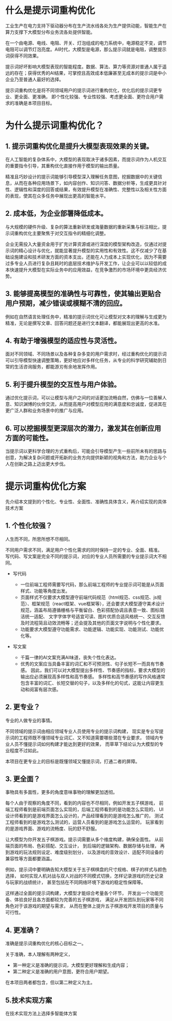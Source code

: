 # 什么是提示词重构优化

工业生产在电力支持下驱动器分布在生产流水线各处为生产提供动能，智能生产在算力支撑下大模型分布业务流各处提供智能。

在一个由电源、电线、电阻、开关、灯泡组成的电力系统中，电源稳定不变，调节电阻可以调节灯泡亮度。AI时代，大模型是电源，那么提示词就是电阻，调整提示词获得不同效果。

提示词好坏影响大模型表现的智能程度。数据、算法、算力等资源对普通人属于遥远的存在；获得优秀的AI结果，可掌控且高效成本低廉甚至无成本的提示词是中小企业乃至普通人最好的选择。

提示词重构优化是将不同领域用户的提示词进行重构优化，优化后的提示词更专业、更全面、更准确，
即个性化较强、专业性较强、考虑更全面、更符合用户需求的准确是本项目目标。

# 为什么提示词重构优化？
## 1. 提示词重构优化是提升大模型表现效果的关键。

在人工智能的复杂体系中，大模型的表现取决于诸多因素，而提示词作为人机交互的重要指令引导，其重构优化直接作用于模型的输出质量。

精准且巧妙设计的提示词能够引导模型深入理解任务意图，挖掘数据中的关键信息，从而在各种应用场景下，如内容创作、知识问答、数据分析等，生成更具针对性、逻辑性和深度的回答或结果，有效提升模型在准确性、完整性以及相关性方面的表现，使其在众多任务中展现出更高的智能水平。

## 2. 成本低，为企业部署降低成本。

与大规模的硬件升级、复杂的算法重新研发或海量数据的重新采集与标注相比，提示词重构优化主要聚焦于对交互指令的精细化调整。

企业无需投入大量资金用于扩充计算资源或进行深度的模型架构改造，仅通过对提示词的精心设计与优化，就能显著提升模型的实用性和有效性。这不仅减少了在基础设施建设和技术研发方面的资本支出，还能在人力成本上实现优化，因为不需要过多专业人员进行复杂且耗时的底层技术维护与开发工作，让企业可以以较低的成本快速提升大模型在实际业务中的应用效益，在竞争激烈的市场环境中更具经济优势。 

## 3. 能够提高模型的准确性与可靠性，使其输出更贴合用户预期，减少错误或模糊不清的回应。

例如在自然语言处理任务中，精准的提示词优化可让模型对文本的理解与生成更为精准，无论是撰写文章、回答问题还是进行文本翻译，都能展现出更高的水准。

## 4. 有助于增强模型的适应性与灵活性。

面对不同领域、不同场景以及各种复杂多变的用户需求时，经过重构优化的提示词可以引导模型快速调整策略，更好地应对多样化任务，从专业的科学研究辅助到日常的生活咨询服务，都能游刃有余地发挥作用。

## 5. 利于提升模型的交互性与用户体验。

通过优化提示词，可以让模型与用户之间的对话更加流畅自然，仿佛与一位善解人意、知识渊博的伙伴交流，从而提高用户对模型应用的满意度和忠诚度，促进其在更广泛人群和业务场景中的推广与应用。

## 6. 可以挖掘模型更深层次的潜力，激发其在创新应用方面的可能性。
当提示词以更科学合理的方式重构后，可能会引导模型产生一些前所未有的思路与创意，为解决复杂问题或开拓新的业务方向提供新颖的视角和方法，助力企业与个人在创新之路上迈出更大步伐。 


# 提示词重构优化方案

先介绍本文提到的个性化、专业性、全面性、准确性具体含义，再介绍实现的具体技术方案

## 1. 个性化较强？
人生而不同，所思所想不尽相同。

不同用户需求不同，满足用户个性化需求的同时保持一定的专业、全面、精准。
写代码、写文案是完全不同的提示词，对应的专业人员所需要的专业提示词大不相同。
* 写代码 
  * 一位前端工程师需要写代码，那么前端工程师的专业提示词可能是从页面样式、功能等角度出发。 
  * 页面样式不仅要求大模型遵守前端代码规范（html规范、css规范、js规范）、框架规范（react框架、vue框架等），还会要求大模型遵守美术设计规范，涵盖布局遵循栅格与平衡留白、色彩搭配协调且表意一致、图标简洁统一适配、 文字字体字号适宜可读、图片优质合适风格统一、交互反馈及时流程简且动效流畅等；还会提及其他的页面文字说明与个性化要求。
  * 功能要求大模型遵守功能需求、功能逻辑、功能实现、功能测试、功能优化等。


* 写文案
  * 千篇一律的AI文案充满AI味道，丧失个性化表达。 
  * 优秀的文案应当具备丰富的词汇和不可预测性、句子长短不一而具有节奏感。
因此，我们可以对大模型提出多样性、节奏感的指标，要求大模型的输出应必须展现高多样性和高节奏感。
多样性和高节奏感的写作风格通常包含丰富的词汇、长短交替的句子，以及多样化的句式，这能让内容更生动和阅富有层次感。

## 2. 更专业？
专业的人做专业的事情。

不同领域的提示词由相应领域专业人员使用专业的提示词构建，
现实是专业写提示词的工程师既不懂领域专业词汇、又不知道需要哪些潜在专业要求，
领域内专业人员不懂提示词如何构建才能达到更好的效果，
而草草下结论认为大模型的专业程度不过如此。

本项目在更专业上的目标是既懂领域又懂提示词，打通二者的屏障。

## 3. 更全面？
事物具有多面性，更多的角度意味事物的理解更加透彻。

每个人由于观察的角度不同，看到的内容也不尽相同，例如开发五子棋游戏，
前端工程师看到是前端页面怎么实现的，后端工程师看到的是功能怎么实现的，
UI设计师看到的是游戏界面怎么设计的，产品经理看到的是游戏怎么推广的，
测试工程师看到的是游戏怎么测试的，运营人员看到的是游戏怎么运营的，
玩家看到的是游戏界面、游戏的流畅度、玩的舒不舒服。

让大模型为你开发五子棋游戏。提示词需要从多个维度构建，确保全面性。
从前端页面的布局、色彩搭配、交互设计，
到后端的逻辑架构、数据存储与处理，
再到游戏的玩法规则设定、难度级别划分，
以及游戏的音效设计、适配不同设备的兼容性等方面都要涵盖。

例如，提示词中要明确告知大模型关于五子棋棋盘的尺寸规格、棋子的样式与颜色选择，
如何实现人机对战与双人对战的不同模式切换，怎样记录游戏的历史记录与玩家的战绩统计，
甚至包括在不同网络环境下游戏的稳定性保障等。

这样通过全面的提示词构建，大模型才能综合考量各个环节，
开发出一个功能完备、体验良好且各方面都较为完善的五子棋游戏，
满足从开发团队到玩家等不同角色对于该游戏的期望与需求，
从而在整体上提升五子棋游戏开发项目的质量与可行性。 

## 4. 更准确？
准确是提示词重构优化的核心目标之一。

关于准确，本人理解有两种定义，
* 第一种定义是准确的提示词，大模型更好理解和生成内容；
* 第二种定义是准确的用户意图，更符合用户期望。

在本项目两者都包含，但以第二种定义为主。

## 5.技术实现方案 
在技术实现方法上选择多智能体方案